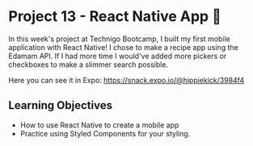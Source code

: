 # Project 13 - React Native App 📱

In this week's project at Technigo Bootcamp, I built my first mobile application with React Native! I chose to make a recipe app using the Edamam API. If I had more time I would've added more pickers or checkboxes to make a slimmer search possible.

Here you can see it in Expo: https://snack.expo.io/@hippiekick/3984f4


## Learning Objectives

- How to use React Native to create a mobile app
- Practice using Styled Components for your styling.

